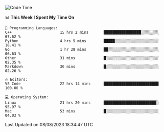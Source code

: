 
<!--START_SECTION:waka-->
![Code Time](http://img.shields.io/badge/Code%20Time-955%20hrs%2045%20mins-blue)

📊 **This Week I Spent My Time On** 

```text
💬 Programming Languages: 
C++                      15 hrs 2 mins       █████████████████░░░░░░░░   67.62 % 
Python                   4 hrs 5 mins        █████░░░░░░░░░░░░░░░░░░░░   18.41 % 
Go                       1 hr 28 mins        ██░░░░░░░░░░░░░░░░░░░░░░░   06.63 % 
Other                    31 mins             █░░░░░░░░░░░░░░░░░░░░░░░░   02.35 % 
Markdown                 30 mins             █░░░░░░░░░░░░░░░░░░░░░░░░   02.26 % 

🔥 Editors: 
VS Code                  22 hrs 14 mins      █████████████████████████   100.00 % 

💻 Operating System: 
Linux                    21 hrs 20 mins      ████████████████████████░   95.97 % 
Mac                      53 mins             █░░░░░░░░░░░░░░░░░░░░░░░░   04.03 % 
```


 Last Updated on 08/08/2023 18:34:47 UTC
<!--END_SECTION:waka-->

